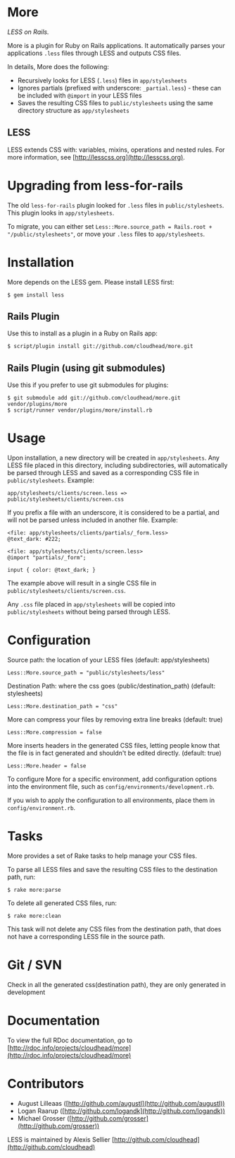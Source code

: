 More
====

*LESS on Rails.*

More is a plugin for Ruby on Rails applications. It automatically parses your applications `.less` files through LESS and outputs CSS files.

In details, More does the following:

* Recursively looks for LESS (`.less`) files in `app/stylesheets`
* Ignores partials (prefixed with underscore: `_partial.less`) - these can be included with `@import` in your LESS files
* Saves the resulting CSS files to `public/stylesheets` using the same directory structure as `app/stylesheets`

LESS
----

LESS extends CSS with: variables, mixins, operations and nested rules. For more information, see [http://lesscss.org](http://lesscss.org).

Upgrading from less-for-rails
=======================================

The old `less-for-rails` plugin looked for `.less` files in `public/stylesheets`. This plugin looks in `app/stylesheets`.

To migrate, you can either set `Less::More.source_path = Rails.root + "/public/stylesheets"`, or move your `.less` files to `app/stylesheets`.


Installation
============

More depends on the LESS gem. Please install LESS first:

	$ gem install less

Rails Plugin
------------

Use this to install as a plugin in a Ruby on Rails app:

	$ script/plugin install git://github.com/cloudhead/more.git

Rails Plugin (using git submodules)
-----------------------------------

Use this if you prefer to use git submodules for plugins:

	$ git submodule add git://github.com/cloudhead/more.git vendor/plugins/more
	$ script/runner vendor/plugins/more/install.rb


Usage
=====

Upon installation, a new directory will be created in `app/stylesheets`. Any LESS file placed in this directory, including subdirectories, will
automatically be parsed through LESS and saved as a corresponding CSS file in `public/stylesheets`. Example:

	app/stylesheets/clients/screen.less => public/stylesheets/clients/screen.css
	
If you prefix a file with an underscore, it is considered to be a partial, and will not be parsed unless included in another file. Example:

	<file: app/stylesheets/clients/partials/_form.less>
	@text_dark: #222;
	
	<file: app/stylesheets/clients/screen.less>
	@import "partials/_form";
	
	input { color: @text_dark; }

The example above will result in a single CSS file in `public/stylesheets/clients/screen.css`.

Any `.css` file placed in `app/stylesheets` will be copied into `public/stylesheets` without being parsed through LESS.


Configuration
=============

Source path: the location of your LESS files (default: app/stylesheets)

	Less::More.source_path = "public/stylesheets/less"
	
Destination Path: where the css goes (public/destination_path) (default: stylesheets)

	Less::More.destination_path = "css"

More can compress your files by removing extra line breaks (default: true)

	Less::More.compression = false

More inserts headers in the generated CSS files, letting people know that the file is in fact generated and shouldn't be edited directly. (default: true)

	Less::More.header = false

To configure More for a specific environment, add configuration options into the environment file, such as `config/environments/development.rb`.

If you wish to apply the configuration to all environments, place them in `config/environment.rb`.


Tasks
=====

More provides a set of Rake tasks to help manage your CSS files.

To parse all LESS files and save the resulting CSS files to the destination path, run:

	$ rake more:parse

To delete all generated CSS files, run:

	$ rake more:clean

This task will not delete any CSS files from the destination path, that does not have a corresponding LESS file in the source path.


Git / SVN
=========

Check in all the generated css(destination path), they are only generated in development

Documentation
=============

To view the full RDoc documentation, go to [http://rdoc.info/projects/cloudhead/more](http://rdoc.info/projects/cloudhead/more)


Contributors
============
* August Lilleaas ([http://github.com/augustl](http://github.com/augustl))
* Logan Raarup ([http://github.com/logandk](http://github.com/logandk))
* Michael Grosser ([http://github.com/grosser](http://github.com/grosser))

LESS is maintained by Alexis Sellier [http://github.com/cloudhead](http://github.com/cloudhead)
